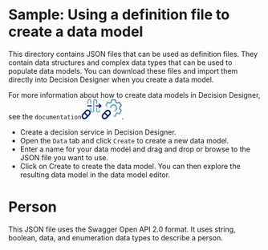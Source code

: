 # Sample: Using a definition file to create a data model

This directory contains JSON files that can be used as definition files. They contain data structures and complex data types that can be used to populate data models.
You can download these files and import them directly into Decision Designer when you create a data model.

For more information about how to create data models in Decision Designer, see the `documentation`[![CP4BA](/resources/cloudpak4ba.svg "IBM Cloud Pak for Business Automation")](https://www.ibm.com/docs/en/cloud-paks/cp-biz-automation/23.0.2?topic=data-creating-model)[![ADS](/resources/ads.svg "IBM Automation Decision Services")](https://www.ibm.com/docs/en/ads/23.0.2?topic=data-creating-model).

   * Create a decision service in Decision Designer.
   * Open the `Data` tab and click `Create` to create a new data model.
   * Enter a name for your data model and drag and drop or browse to the JSON file you want to use.
   * Click on Create to create the data model. You can then explore the resulting data model in the data model editor.
 
# Person
This JSON file uses the Swagger Open API 2.0 format. It uses string, boolean, data, and enumeration data types to describe a person.